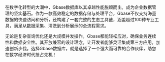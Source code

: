 在数字化转型的大潮中，Gbase数据库以其卓越性能脱颖而出，成为企业数据管理的坚实基石。作为一款高效稳定的数据存储与处理平台，Gbase不仅支持海量数据的快速访问和分析，还构建了一套完整的生态工具链，涵盖超过100种专业工具，满足从数据采集、清洗到分析展示的全流程需求。

无论是复杂查询优化还是大规模并发操作，Gbase都能轻松应对，确保业务连续性和数据安全性。其开放兼容的设计理念，让开发者能够灵活集成第三方应用，加速创新步伐。选择Gbase数据库，就是选择了一个强大而可靠的合作伙伴，助您在数字经济时代抢占先机！